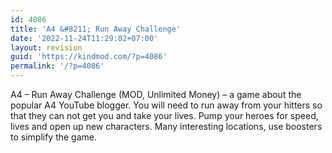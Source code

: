 ```yaml
---
id: 4086
title: 'A4 &#8211; Run Away Challenge'
date: '2022-11-24T11:29:02+07:00'
layout: revision
guid: 'https://kindmod.com/?p=4086'
permalink: '/?p=4086'
---
```


A4 – Run Away Challenge (MOD, Unlimited Money) – a game about the popular A4 YouTube blogger. You will need to run away from your hitters so that they can not get you and take your lives. Pump your heroes for speed, lives and open up new characters. Many interesting locations, use boosters to simplify the game.
